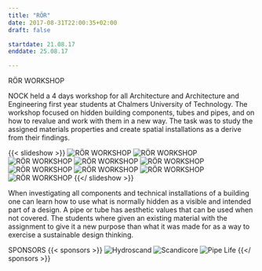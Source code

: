 ```yaml
---
title: "RÖR"
date: 2017-08-31T22:00:35+02:00
draft: false

startdate: 21.08.17
enddate: 25.08.17

---
```


RÖR WORKSHOP

NOCK held a 4 days workshop for all Architecture and Architecture and Engineering first year students at Chalmers University of Technology. The workshop focused on hidden building components, tubes and pipes, and on how to revalue and work with them in a new way. The task was to study the assigned materials properties and create spatial installations as a derive from their findings.

<!--more-->
{{< slideshow >}}
![RÖR WORKSHOP](/uploads/ror-01.jpg)
![RÖR WORKSHOP](/uploads/ror-02.jpg)
![RÖR WORKSHOP](/uploads/ror-03.jpg)
![RÖR WORKSHOP](/uploads/ror-04.jpg)
![RÖR WORKSHOP](/uploads/ror-05.jpg)
![RÖR WORKSHOP](/uploads/ror-06.jpg)
![RÖR WORKSHOP](/uploads/ror-07.jpg)
![RÖR WORKSHOP](/uploads/ror-08.jpg)
![RÖR WORKSHOP](/uploads/ror-09.jpg)
{{</ slideshow >}}

When investigating all components and technical installations of a building one can learn how to use what is normally hidden as a visible and intended part of a design. A pipe or tube has aesthetic values that can be used when not covered. The students where given an existing material with the assignment to give it a new purpose than what it was made for as a way to exercise a sustainable design thinking.

SPONSORS
{{< sponsors >}}
![Hydroscand](/uploads/sponsorer/hydroscand.png)
![Scandicore](/uploads/sponsorer/scandicore.jpg)
![Pipe Life](/uploads/sponsorer/pipe-life.jpg)
{{</ sponsors >}}
